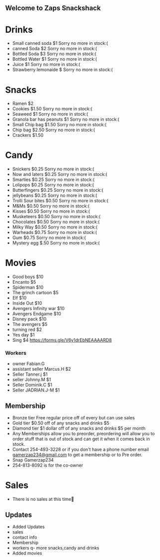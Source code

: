 ## Welcome to Zaps Snackshack


# Drinks
- Small canned soda $1 Sorry no more in stock:(
- canned Soda $2 Sorry no more in stock:(
- Bottled Soda $3 Sorry no more in stock:(
- Bottled Water $1 Sorry no more in stock:(
- Juice $1 Sorry no more in stock:(
- Strawberry lemonaide $ Sorry no more in stock:(
# Snacks
- Ramen $2
- Cookies $1.50 Sorry no more in stock:(
- Seaweed $1 Sorry no more in stock:(
- Granola bar has peanuts $1 Sorry no more in stock:(
- Small Chip bag $1.50 Sorry no more in stock:(
- Chip bag $2.50 Sorry no more in stock:(
- Crackers $1.50
# Candy
- Snickers $0.25 Sorry no more in stock:(
- Now and laters $0.25 Sorry no more in stock:(
- Smarties $0.25 Sorry no more in stock:(
- Lolipops $0.25 Sorry no more in stock:(
- Butterfingers $0.25 Sorry no more in stock:(
- jellybeans $0.25 Sorry no more in stock:(
- Trolli Sour bites $0.50 Sorry no more in stock:(
- M&Ms $0.50 Sorry no more in stock:(
- Kisses $0.50 Sorry no more in stock:(
- Musketeers $0.50 Sorry no more in stock:(
- Chocolates $0.50 Sorry no more in stock:(
- Milky Way $0.50 Sorry no more in stock:(
- Warheads $0.75 Sorry no more in stock:(
- Gum $0.75 Sorry no more in stock:(
- Mystery egg $.50 Sorry no more in stock:(
# Movies
- Good boys $10
- Encanto $5
- Spiderman $10
- The grinch cartoon $5
- Elf $10
- Inside Out $10
- Avengers Infinity war $10
- Avengers Endgame $10
- Disney pack $10
- The avengers $5
- turning red $2
- Yes day $1
- Sing $4
https://forms.gle/V6y1drEbNEAAAARD8
### Workers
- owner Fabian.G
- assistant seller Marcus.H $2
- Seller Tanner.j $1
- seller Johnny.M $1
- Seller Dominik.C $1
- Seller JADRIAN.J-M $1
## Membership
- Bronze tier Free regular price off of every but can use sales 
- Gold tier $0.50 off of any snacks and drinks $5
- Diamond tier $1 dollar off of any snacks and drinks $5 per month
- Any Memberships allow you to preorder, preordering will allow you to order stuff that is out of stock and can get it when it comes back in stock.
- Contact 254-493-3228 or if you don't have a phone number email gamerzap234@gmail.com to get a membership or to Pre order.
- Snap Gamerzap234
- 254-813-8092 is for the co-owner
# Sales
- There is no sales at this time🥱
## Updates
- Added Updates
- sales
- contact info
- Membership
- workers
q- more snacks,candy and drinks
- Added movies
